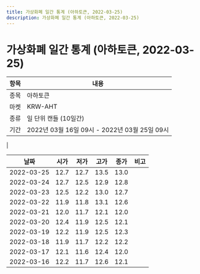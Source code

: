 ```yaml
---
title: 가상화폐 일간 통계 (아하토큰, 2022-03-25)
description: 가상화폐 일간 통계 (아하토큰, 2022-03-25)
---
```


가상화폐 일간 통계 (아하토큰, 2022-03-25)
===

|항목|내용|
|--|--|
|종목|아하토큰|
|마켓|KRW-AHT|
|종류|일 단위 캔들 (10일간)|
|기간|2022년 03월 16일 09시 - 2022년 03월 25일 09시
|

|날짜|시가|저가|고가|종가|비고|
|--|--|--|--|--|--|
|2022-03-25|12.7|12.7|13.5|13.0|    |
|2022-03-24|12.7|12.5|12.9|12.8|    |
|2022-03-23|12.5|12.2|13.0|12.7|    |
|2022-03-22|11.9|11.8|13.1|12.6|    |
|2022-03-21|12.0|11.7|12.1|12.0|    |
|2022-03-20|12.4|11.9|12.5|12.1|    |
|2022-03-19|12.2|11.9|12.5|12.3|    |
|2022-03-18|11.9|11.7|12.2|12.2|    |
|2022-03-17|12.1|11.6|12.4|12.0|    |
|2022-03-16|12.2|11.7|12.6|12.1|    |
